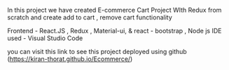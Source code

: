 In this project we have created E-commerce Cart Project WIth Redux from scratch and create add to cart ,  remove cart functionality

Frontend - React.JS ,  Redux , Material-ui, & react - bootstrap , Node js
IDE used - Visual Studio Code


you can visit this link to see this project deployed using github (https://kiran-thorat.github.io/Ecommerce/)

